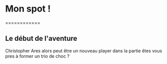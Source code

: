 # Mon spot !
============
## Le début de l'aventure

Christopher Ares
alors peut être 
un nouveau player dans la partie 
êtes vous pres à former un trio de choc ?
